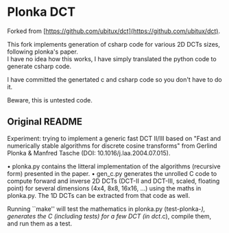 # Plonka DCT

Forked from [https://github.com/ubitux/dct](https://github.com/ubitux/dct).

This fork implements generation of csharp code for various 2D DCTs sizes, following plonka's paper.  
I have no idea how this works, I have simply translated the python code to generate csharp code.  

I have committed the genertated c and csharp code so you don't have to do it.  

Beware, this is untested code.

## Original README

Experiment: trying to implement a generic fast DCT II/III based on "Fast and
numerically stable algorithms for discrete cosine transforms" from Gerlind
Plonka & Manfred Tasche (DOI: 10.1016/j.laa.2004.07.015).

• plonka.py contains the litteral implementation of the algorithms (recursive
  form) presented in the paper.
• gen_c.py generates the unrolled C code to compute forward and inverse
  2D DCTs (DCT-II and DCT-III, scaled, floating point) for several dimensions
  (4x4, 8x8, 16x16, ...) using the maths in plonka.py. The 1D DCTs can be
  extracted from that code as well.

Running ``make'' will test the mathematics in plonka.py (test-plonka-*),
generates the C (including tests) for a few DCT (in dct*.c), compile them, and
run them as a test.
